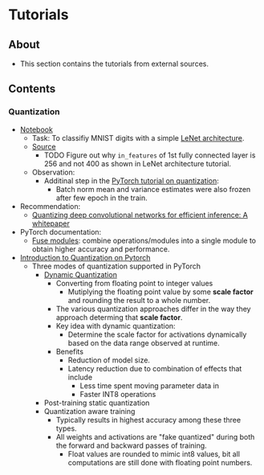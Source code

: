 # Tutorials

## About

- This section contains the tutorials from external sources.

## Contents

### Quantization

- [Notebook](../code/quantization.ipynb)
  - Task: To classifiy MNIST digits with a simple [LeNet architecture](https://d2l.ai/chapter_convolutional-neural-networks/lenet.html).
  - [Source](https://gist.github.com/martinferianc/d6090fffb4c95efed6f1152d5fde079d)
    - TODO Figure out why ```in_features``` of 1st fully connected layer is 256 and not 400 as shown in LeNet architecture tutorial.
  - Observation:
    - Additinal step in the [PyTorch tutorial on quantization](https://pytorch.org/tutorials/advanced/static_quantization_tutorial.html#quantization-aware-training):
      - Batch norm mean and variance estimates were also frozen after few epoch in the train.
- Recommendation:
  - [Quantizing deep convolutional networks for efficient inference: A whitepaper](https://arxiv.org/abs/1806.08342)
- PyTorch documentation:
  - [Fuse modules](https://pytorch.org/docs/stable/quantization.html#model-preparation-for-eager-mode-static-quantization): combine operations/modules into a single module to obtain higher accuracy and performance.
- [Introduction to Quantization on Pytorch](https://pytorch.org/blog/introduction-to-quantization-on-pytorch/)
  - Three modes of quantization supported in PyTorch
    - [Dynamic Quantization](https://pytorch.org/tutorials/recipes/recipes/dynamic_quantization.html)
      - Converting from floating point to integer values
        - Mutiplying the floating point value by some **scale factor** and rounding the result to a whole number.
      - The various quantization approaches differ in the way they approach determing that **scale factor**.
      - Key idea with dynamic quantization:
        - Determine the scale factor for activations dynamically based on the data range observed at runtime.
      - Benefits
        - Reduction of model size.
        - Latency reduction due to combination of effects that include
          - Less time spent moving parameter data in
          - Faster INT8 operations
    - Post-training static quantization
    - Quantization aware training
      - Typically results in highest accuracy among these three types.
      - All weights and activations are "fake quantized" during both the forward and backward passes of training.
        - Float values are rounded to mimic int8 values, bit all computations are still done with floating point numbers.
